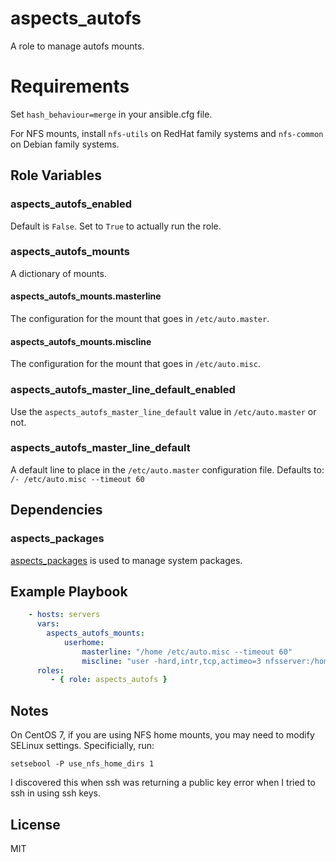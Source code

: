 # aspects_autofs

A role to manage autofs mounts.

# Requirements

Set ```hash_behaviour=merge``` in your ansible.cfg file.

For NFS mounts, install `nfs-utils` on RedHat family systems and `nfs-common` on Debian family systems.

## Role Variables

### aspects_autofs_enabled
Default is ```False```. Set to ```True``` to actually run the role.

### aspects_autofs_mounts
A dictionary of mounts.

#### aspects_autofs_mounts.masterline
The configuration for the mount that goes in ```/etc/auto.master```.

#### aspects_autofs_mounts.miscline
The configuration for the mount that goes in ```/etc/auto.misc```.

### aspects_autofs_master_line_default_enabled
Use the ```aspects_autofs_master_line_default``` value in ```/etc/auto.master``` or not.

### aspects_autofs_master_line_default
A default line to place in the ```/etc/auto.master``` configuration file. Defaults to: ```/- /etc/auto.misc --timeout 60```

## Dependencies
### aspects_packages
[aspects_packages](https://github.com/LaneCommunityCollege/aspects_packages) is used to manage system packages.

## Example Playbook

```yaml
    - hosts: servers
      vars:
        aspects_autofs_mounts:
            userhome:
                masterline: "/home /etc/auto.misc --timeout 60"
                miscline: "user -hard,intr,tcp,actimeo=3 nfsserver:/homedata/user"
      roles:
         - { role: aspects_autofs }
```

## Notes

On CentOS 7, if you are using NFS home mounts, you may need to modify SELinux settings. Specificially, run:

```
setsebool -P use_nfs_home_dirs 1
```

I discovered this when ssh was returning a public key error when I tried to ssh in using ssh keys.

## License

MIT
